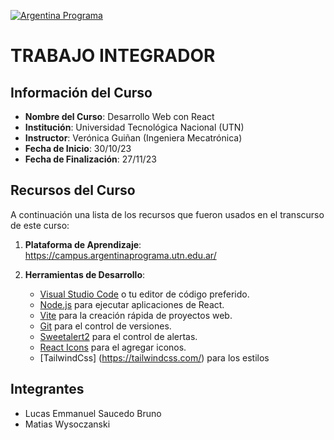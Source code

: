 [![Argentina Programa](https://fmn.unsl.edu.ar/wp-content/uploads/2023/05/banner-ok-argentina-programa.jpg)](https://www.argentina.gob.ar/economia/conocimiento/argentina-programa)

# TRABAJO INTEGRADOR

## Información del Curso

- **Nombre del Curso**: Desarrollo Web con React
- **Institución**: Universidad Tecnológica Nacional (UTN)
- **Instructor**: Verónica Guiñan (Ingeniera Mecatrónica)
- **Fecha de Inicio**: 30/10/23
- **Fecha de Finalización**: 27/11/23

## Recursos del Curso

A continuación una lista de los recursos que fueron usados en el transcurso de este curso:

1. **Plataforma de Aprendizaje**: https://campus.argentinaprograma.utn.edu.ar/

2. **Herramientas de Desarrollo**:
   - [Visual Studio Code](https://code.visualstudio.com/) o tu editor de código preferido.
   - [Node.js](https://nodejs.org/) para ejecutar aplicaciones de React.
   - [Vite](https://vitejs.dev/) para la creación rápida de proyectos web.
   - [Git](https://git-scm.com/) para el control de versiones.
   - [Sweetalert2](https://sweetalert2.github.io/) para el control de alertas.
   - [React Icons](https://react-icons.github.io/react-icons/) para el agregar iconos.
   - [TailwindCss] (https://tailwindcss.com/) para los estilos
## Integrantes

<ul>
<li>Lucas Emmanuel Saucedo Bruno</li>
<li>Matias Wysoczanski</li>
</ul>
<br>
